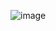 ![image](https://user-images.githubusercontent.com/75510135/154492877-8867dd93-1174-403e-b35f-417caf69f5b6.png)

